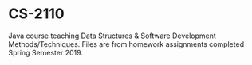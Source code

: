 # CS-2110
Java course teaching Data Structures &amp; Software Development Methods/Techniques. Files are from homework assignments completed Spring Semester 2019.
